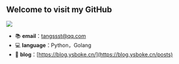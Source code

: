 ## Welcome to visit my GitHub
<img src="https://github-readme-stats.vercel.app/api?username=Bronya0&show_icons=true" />


- 📚 **email**：tangssst@qq.com
- 💻 **language**：Python，Golang
- 📑 **blog**：[https://blog.ysboke.cn/](https://blog.ysboke.cn/posts)

